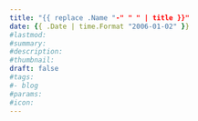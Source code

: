 ```yaml
---
title: "{{ replace .Name "-" " " | title }}"
date: {{ .Date | time.Format "2006-01-02" }}
#lastmod:
#summary:
#description:
#thumbnail:
draft: false
#tags:
#- blog
#params:
#icon: 
---
```


